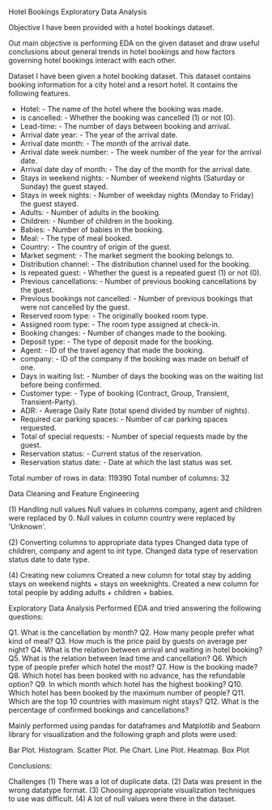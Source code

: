 Hotel Bookings Exploratory Data Analysis

Objective
I have been provided with a hotel bookings dataset.

Out main objective is performing EDA on the given dataset and draw useful conclusions about general trends in hotel bookings and how factors governing hotel bookings interact with each other.

Dataset
I have been given a hotel booking dataset. This dataset contains booking information for a city hotel and a resort hotel. It contains the following features.

- Hotel: - The name of the hotel where the booking was made.
- is cancelled: - Whether the booking was cancelled (1) or not (0).
- Lead-time: - The number of days between booking and arrival.
- Arrival date year: - The year of the arrival date.
- Arrival date month: - The month of the arrival date.
- Arrival date week number: - The week number of the year for the arrival date.
- Arrival date day of month: - The day of the month for the arrival date.
- Stays in weekend nights: - Number of weekend nights (Saturday or Sunday) the guest stayed.
- Stays in week nights: - Number of weekday nights (Monday to Friday) the guest stayed.
- Adults: - Number of adults in the booking.
- Children: - Number of children in the booking.
- Babies: - Number of babies in the booking.
- Meal: - The type of meal booked.
- Country: - The country of origin of the guest.
- Market segment: - The market segment the booking belongs to.
- Distribution channel: - The distribution channel used for the booking.
- Is repeated guest: - Whether the guest is a repeated guest (1) or not (0).
- Previous cancellations: - Number of previous booking cancellations by the guest.
- Previous bookings not cancelled: - Number of previous bookings that were not cancelled by the guest.
- Reserved room type: - The originally booked room type.
- Assigned room type: - The room type assigned at check-in.
- Booking changes: - Number of changes made to the booking.
- Deposit type: - The type of deposit made for the booking.
- Agent: - ID of the travel agency that made the booking.
- company: - ID of the company if the booking was made on behalf of one.
- Days in waiting list: - Number of days the booking was on the waiting list before being confirmed.
- Customer type: - Type of booking (Contract, Group, Transient, Transient-Party).
- ADR: - Average Daily Rate (total spend divided by number of nights).
- Required car parking spaces: - Number of car parking spaces requested.
- Total of special requests: - Number of special requests made by the guest.
- Reservation status: - Current status of the reservation.
- Reservation status date: - Date at which the last status was set.

Total number of rows in data: 119390
Total number of columns: 32


Data Cleaning and Feature Engineering

(1) Handling null values
Null values in columns company, agent and children were replaced by 0.
Null values in column country were replaced by 'Unknown'.

(2) Converting columns to appropriate data types
Changed data type of children, company and agent to int type.
Changed data type of reservation status date to date type.

(4) Creating new columns
Created a new column for total stay by adding stays on weekend nights + stays on weeknights.
Created a new column for total people by adding adults + children + babies.


Exploratory Data Analysis
Performed EDA and tried answering the following questions:

Q1. What is the cancellation by month?
Q2. How many people prefer what kind of meal?
Q3. How much is the price paid by guests on average per night?
Q4. What is the relation between arrival and waiting in hotel booking?
Q5. What is the relation between lead time and cancellation? 
Q6. Which type of people prefer which hotel the most?
Q7. How is the booking made?
Q8. Which hotel has been booked with no advance, has the refundable option?
Q9. In which month which hotel has the highest booking?
Q10. Which hotel has been booked by the maximum number of people?
Q11. Which are the top 10 countries with maximum night stays?
Q12. What is the percentage of confirmed bookings and cancellations? 

Mainly performed using pandas for dataframes and Matplotlib and Seaborn library for visualization and the following graph and plots were used:

Bar Plot.
Histogram.
Scatter Plot.
Pie Chart.
Line Plot.
Heatmap.
Box Plot

Conclusions:

Challenges
(1) There was a lot of duplicate data.
(2) Data was present in the wrong datatype format.
(3) Choosing appropriate visualization techniques to use was difficult.
(4) A lot of null values were there in the dataset.
